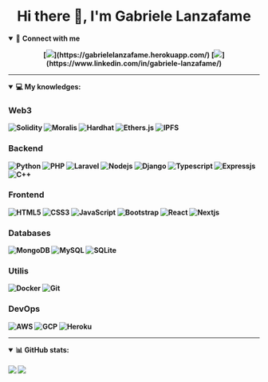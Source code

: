 <h1 align="center">Hi there 👋, I'm Gabriele Lanzafame</h1>

<details open>
<summary>🤝 <b>Connect with me<b></summary>

<p align = "center">
[<img src ="https://img.shields.io/badge/portfolio-web-%23.svg?&style=for-the-badge&logo=&logoColor=white%22">](https://gabrielelanzafame.herokuapp.com/)
[<img src="https://img.shields.io/badge/linkedin-0077B5.svg?&style=for-the-badge&logo=linkedin&logoColor=white" />](https://www.linkedin.com/in/gabriele-lanzafame/)
</p>

</details>

---

<details open>
<summary>💻 <b>My knowledges</b>: </summary>

 
### Web3
![Solidity](https://img.shields.io/badge/-Solidity-1a1a1a.svg?style=for-the-badge&logo=solidity&logoColor=ffffff)
![Moralis](https://img.shields.io/badge/-Moralis-1a1a1a.svg?style=for-the-badge&logo=moralis&logoColor=ffffff) 
![Hardhat](https://img.shields.io/badge/-hardhat-1a1a1a.svg?style=for-the-badge&logo=hardhat&logoColor=111)
![Ethers.js](https://img.shields.io/badge/-ethers.js-1a1a1a.svg?style=for-the-badge&logo=hardhat&logoColor=111)
![IPFS](https://img.shields.io/badge/-IPFS-1a1a1a.svg?style=for-the-badge&logo=ipfs&logoColor=ffffff)
 
### Backend
![Python](https://img.shields.io/badge/-Python-3776AB.svg?style=for-the-badge&logo=Python&logoColor=ffffff)
![PHP](https://img.shields.io/badge/-PHP-777BB4.svg?style=for-the-badge&logo=PHP&logoColor=ffffff)
![Laravel](https://img.shields.io/badge/-Laravel-FF2D20.svg?style=for-the-badge&logo=laravel&logoColor=ffffff)
![Nodejs](https://img.shields.io/badge/-Nodejs-339933.svg?style=for-the-badge&logo=Node.js&logoColor=ffffff)
![Django](https://img.shields.io/badge/-Django-282C34.svg?style=for-the-badge&logo=django)
![Typescript](https://img.shields.io/badge/-Typescript-00599C.svg?style=for-the-badge&logo=typescript&logoColor=ffffff)
![Expressjs](https://img.shields.io/badge/-Express.js-333.svg?style=for-the-badge&logo=express&logoColor=ffffff)
![C++](https://img.shields.io/badge/-C++-00599C.svg?style=for-the-badge&logo=C%2B%2B&logoColor=ffffff)
 
### Frontend
![HTML5](https://img.shields.io/badge/-HTML5-E34F26.svg?style=for-the-badge&logo=html5&logoColor=ffffff)
![CSS3](https://img.shields.io/badge/-CSS3-1572B6.svg?style=for-the-badge&logo=css3)
![JavaScript](https://img.shields.io/badge/-JavaScript-282C34?style=for-the-badge&logo=javascript)
![Bootstrap](https://img.shields.io/badge/-Bootstrap-563D7C.svg?style=for-the-badge&logo=bootstrap)
![React](https://img.shields.io/badge/-React-282C34.svg?style=for-the-badge&logo=react&logoColor=ffffff)
![Nextjs](https://img.shields.io/badge/-next.js-282C34.svg?style=for-the-badge&logo=next&logoColor=ffffff)

### Databases
![MongoDB](https://img.shields.io/badge/-MongoDB-47A248?style=for-the-badge&logo=mongodb&logoColor=ffffff)
![MySQL](https://img.shields.io/badge/-MySQL-4479A1?style=for-the-badge&logo=mysql&logoColor=ffffff)
![SQLite](https://img.shields.io/badge/-SQLite-003B57.svg?style=for-the-badge&logo=SQlite&logoColor=ffffff)

### Utilis
![Docker](https://img.shields.io/badge/-Docker-2496ED.svg?style=for-the-badge&logo=Docker&logoColor=ffffff)
![Git](https://img.shields.io/badge/-Git-F05032.svg?style=for-the-badge&logo=Git&logoColor=ffffff)

### DevOps
![AWS](https://img.shields.io/badge/-AWS-232F3E.svg?style=for-the-badge&logo=Amazon+AWS&logoColor=ffffff)
![GCP](https://img.shields.io/badge/-Google%20Cloud-4285F4.svg?style=for-the-badge&logo=Google+Cloud&logoColor=ffffff)
![Heroku](https://img.shields.io/badge/-Heroku-430098.svg?style=for-the-badge&logo=Heroku&logoColor=ffffff)

</details>

---

<details open>
 <summary>📊 <b>GitHub stats</b>: </summary>
 <br>
 <img src="https://github-readme-stats.vercel.app/api?username=xjabr&show_icons=true&theme=tokyonight" />
 <img src="https://github-readme-stats.vercel.app/api/top-langs/?username=xjabr&langs_count=8&layout=compact&theme=tokyonight" />
</design>

